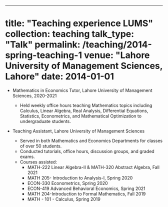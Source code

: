---
title: "Teaching experience LUMS"
collection: teaching
talk_type: "Talk"
permalink: /teaching/2014-spring-teaching-1
venue: "Lahore University of Management Sciences, Lahore"
date: 2014-01-01
======
* Mathematics in Economics Tutor, Lahore University of Management Sciences, 2020-2021
  * Held weekly office hours teaching Mathematics topics including Calculus, Linear Algebra, Real Analysis, Differential Equations, Statistics, Econometrics, and Mathematical Optimization to undergraduate students.

* Teaching Assistant, Lahore University of Management Sciences
  * Served in both Mathematics and Economics Departments for classes of over 50 students.
  * Conducted tutorials, office hours, discussion groups, and graded exams.
  * Courses assisted:
    * MATH-222 Linear Algebra-II & MATH-320 Abstract Algebra, Fall 2021
    * MATH 205- Introduction to Analysis-I, Spring 2020
    * ECON-330 Econometrics, Spring 2020
    * ECON-419 Advanced Behavioral Economics, Spring 2021
    * MATH 204-Introduction to Formal Mathematics, Fall 2019
    * MATH - 101 - Calculus, Spring 2019
